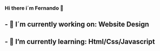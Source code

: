 ### Hi there i´m Fernando 👋


## - 🔭 I´m currently working on: Website Design
## - :book: I’m currently learning: **Html/Css/Javascript**
